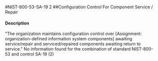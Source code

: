 #NIST-800-53-SA-19 2
##Configuration Control For Component Service / Repair
#### Description
"The organization maintains configuration control over [Assignment: organization-defined information system components] awaiting service/repair and serviced/repaired components awaiting return to service."
No information found for the combination of standard NIST-800-53 and control SA-19 (2)
